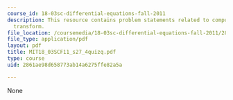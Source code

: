 ```yaml
---
course_id: 18-03sc-differential-equations-fall-2011
description: This resource contains problem statements related to computing the laplace
  transform.
file_location: /coursemedia/18-03sc-differential-equations-fall-2011/2861ae98d658773ab14a6275ffe82a5a_MIT18_03SCF11_s27_4quizq.pdf
file_type: application/pdf
layout: pdf
title: MIT18_03SCF11_s27_4quizq.pdf
type: course
uid: 2861ae98d658773ab14a6275ffe82a5a

---
```

None